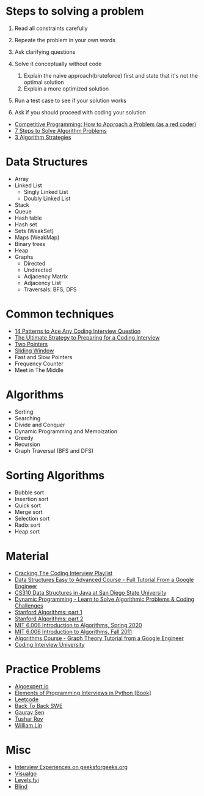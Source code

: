 # Steps to solving a problem

1. Read all constraints carefully
2. Repeate the problem in your own words
3. Ask clarifying questions
4. Solve it conceptually without code

   1. Explain the naive approach(bruteforce) first and state that it's not the optimal solution
   2. Explain a more optimized solution

5. Run a test case to see if your solution works
6. Ask if you should proceed with coding your solution

- [Competitive Programming: How to Approach a Problem (as a red coder)](https://youtu.be/2TNyrw4hkIY)
- [7 Steps to Solve Algorithm Problems](https://youtu.be/GKgAVjJxh9w)
- [3 Algorithm Strategies](https://youtu.be/84UYVCluClQ)

# Data Structures

- Array
- Linked List
  - Singly Linked List
  - Doubly Linked List
- Stack
- Queue
- Hash table
- Hash set
- Sets (WeakSet)
- Maps (WeakMap)
- Binary trees
- Heap
- Graphs
  - Directed
  - Undirected
  - Adjacency Matrix
  - Adjacency List
  - Traversals: BFS, DFS

# Common techniques

- [14 Patterns to Ace Any Coding Interview Question](https://hackernoon.com/14-patterns-to-ace-any-coding-interview-question-c5bb3357f6ed)
- [The Ultimate Strategy to Preparing for a Coding Interview](https://medium.com/better-programming/the-ultimate-strategy-to-preparing-for-the-coding-interview-ee9f7eb439f3)
- [Two Pointers](https://www.geeksforgeeks.org/two-pointers-technique/)
- [Sliding Window](https://youtu.be/MK-NZ4hN7rs)
- Fast and Slow Pointers
- Frequency Counter
- Meet in The Middle

# Algorithms

- Sorting
- Searching
- Divide and Conquer
- Dynamic Programming and Memoization
- Greedy
- Recursion
- Graph Traversal (BFS and DFS)

# Sorting Algorithms

- Bubble sort
- Insertion sort
- Quick sort
- Merge sort
- Selection sort
- Radix sort
- Heap sort

# Material

- [Cracking The Coding Interview Playlist](https://www.youtube.com/playlist?list=PLX6IKgS15Ue02WDPRCmYKuZicQHit9kFt)
- [Data Structures Easy to Advanced Course - Full Tutorial From a Google Engineer](https://www.youtube.com/playlist?list=PLDV1Zeh2NRsB6SWUrDFW2RmDotAfPbeHu)
- [CS310 Data Structures in Java at San Diego State University](https://www.youtube.com/playlist?list=PLpPXw4zFa0uKKhaSz87IowJnOTzh9tiBk)
- [Dynamic Programming - Learn to Solve Algorithmic Problems & Coding Challenges](https://youtu.be/oBt53YbR9Kk)
- [Stanford Algorithms: part 1](https://www.youtube.com/playlist?list=PLXFMmlk03Dt7Q0xr1PIAriY5623cKiH7V)
- [Stanford Algorithms: part 2](https://www.youtube.com/playlist?list=PLXFMmlk03Dt5EMI2s2WQBsLsZl7A5HEK6)
- [MIT 6.006 Introduction to Algorithms, Spring 2020](https://www.youtube.com/playlist?list=PLUl4u3cNGP63EdVPNLG3ToM6LaEUuStEY)
- [MIT 6.006 Introduction to Algorithms, Fall 2011](https://www.youtube.com/playlist?list=PLUl4u3cNGP61Oq3tWYp6V_F-5jb5L2iHb)
- [Algorithms Course - Graph Theory Tutorial from a Google Engineer](https://www.youtube.com/playlist?list=PLDV1Zeh2NRsDGO4--qE8yH72HFL1Km93P)
- [Coding Interview University](https://github.com/jwasham/coding-interview-university)

# Practice Problems

- [Algoexpert.io](https://algoexpert.io)
- [Elements of Programming Interviews in Python [Book]](https://www.goodreads.com/book/show/34791936-elements-of-programming-interviews-in-python)
- [Leetcode](http://leetcode.com)
- [Back To Back SWE](https://www.youtube.com/c/BackToBackSWE/playlists)
- [Gaurav Sen](https://www.youtube.com/playlist?list=PLMCXHnjXnTnucEu8lYMatA23OOi_De3Zp)
- [Tushar Roy](https://www.youtube.com/user/tusharroy2525/playlists?view=1&sort=dd&shelf_id=0)
- [William Lin](https://www.youtube.com/channel/UCKuDLsO0Wwef53qdHPjbU2Q/playlists)

# Misc

- [Interview Experiences on geeksforgeeks.org](https://www.geeksforgeeks.org/company-interview-corner/)
- [Visualgo](https://visualgo.net/en)
- [Levels.fyi](https://www.levels.fyi)
- [Blind](https://www.teamblind.com/topics/Job-Groups/Software-Engineering)
